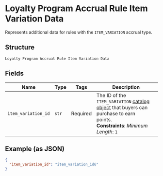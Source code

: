 
# Loyalty Program Accrual Rule Item Variation Data

Represents additional data for rules with the `ITEM_VARIATION` accrual type.

## Structure

`Loyalty Program Accrual Rule Item Variation Data`

## Fields

| Name | Type | Tags | Description |
|  --- | --- | --- | --- |
| `item_variation_id` | `str` | Required | The ID of the `ITEM_VARIATION` [catalog object](entity:CatalogObject) that buyers can purchase to earn<br>points.<br>**Constraints**: *Minimum Length*: `1` |

## Example (as JSON)

```json
{
  "item_variation_id": "item_variation_id6"
}
```

